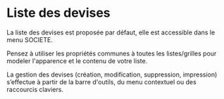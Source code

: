 # Liste des devises



La liste des devises est proposée par défaut, elle est accessible dans 
 le menu SOCIETE.


Pensez à utiliser les propriétés communes à toutes les listes/grilles 
 pour modeler l'apparence et le contenu de votre liste.


La gestion des devises (création, modification, suppression, impression) 
 s’effectue à partir de la barre d'outils, du menu contextuel ou des raccourcis 
 claviers.



